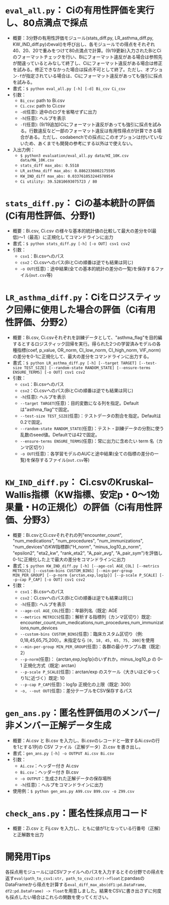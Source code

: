 # `eval_all.py`： Ciの有用性評価を実行し、80点満点で採点
- 概要：3分野の有用性評価モジュール(stats_diff.py, LR_asthma_diff.py, KW_IND_diff.py)のeval()を呼び出し、各モジュールでの得点をそれぞれ40、20、20で重みをつけて80点満点で計算。(9/19更新)入力されたBiとCiのフォーマットチェックを行い、Biにフォーマット違反がある場合は参照先が間違っているとみなして終了し、Ciにフォーマット違反がある場合は修正を試みる。修正できなかった場合は採点不可として終了。ただし、オプション`-f`が指定されている場合は、Ciにフォーマット違反があっても強引に採点を試みる。
- 書式：`$ python eval_all.py [-h] [-d] Bi_csv Ci_csv`
- 引数：
    - `Bi_csv`: path to Bi.csv
    - `Ci.csv`: path to Ci.csv
    - `-d`(任意): 途中のログを省略せずに出力
    - `-h`(任意): ヘルプを表示
    - `-f`(任意): (9/19追加)Ciにフォーマット違反があっても強引に採点を試みる。行数違反など一部のフォーマット違反は有用性得点が計算できる場合がある。ただし、codabenchでの採点にこのオプションは付いていないため、あくまでも開発の参考にする以外はで使えない。
- 入出力例：
    - `$ python3 evaluation/eval_all.py data/HI_10K.csv data/MA_10K.csv`
    - `stats_diff max_abs: 0.5518`
    - `LR_asthma_diff max_abs: 0.8862336002175595`
    - `KW_IND_diff max_abs: 0.033761053244578954`
    - `Ci utility: 39.52810693075723 / 80`
# `stats_diff.py`： Ciの基本統計の評価(Ci有用性評価、分野1)
- 概要：Bi.csv, Ci.csv の様々な基本的統計値の比較して最大の差分を0(最低)〜1（最高）に正規化してコマンドラインに出力
- 書式：`$ python stats_diff.py [-h] [-o OUT] csv1 csv2`
- 引数：
    - `csv1`：Bi.csvへのパス
    - `csv2`：Ci.csvへのパス(BiとCiの順番は逆でも結果は同じ)
    - `-o OUT`(任意)：途中結果(全ての基本的統計の差分の一覧)を保存するファイル(`out.csv`等)
# `LR_asthma_diff.py`：Ciをロジスティック回帰に使用した場合の評価（Ci有用性評価、分野2）
- 概要：Bi.csv, Ci.csvそれぞれを訓練データとして、"asthma_flag"を目的編するとするロジスティック回帰を実行。得られた2つの学習済みモデルの各種指標(coef, p_value, OR_norm, CI_low_norm, CI_high_norm, VIF_norm)の差分を0-1に正規化して、最大の差分をコマンドラインに出力する。
- 書式：`$ python LR_asthma_diff.py [-h] [--target TARGET] [--test-size TEST_SIZE]
                         [--random-state RANDOM_STATE]
                         [--ensure-terms ENSURE_TERMS] [-o OUT]
                         csv1 csv2`
- 引数：
    - `csv1`：Bi.csvへのパス
    - `csv2`：Ci.csvへのパス(BiとCiの順番は逆でも結果は同じ)
    - `-h`(任意): ヘルプを表示
    - `--target TARGET`(任意)：目的変数になる列を指定。Defaultは"asthma_flag"で固定。
    - `--test-size TEST_SIZE`(任意)：テストデータの割合を指定。Defaultは0.2で固定。
    - `--random-state RANDOM_STATE`(任意)：テスト・訓練データの分割に使う乱数のseed値。Defaultでは42で固定。
    - `--ensure-terms ENSURE_TERMS`(任意)：常に出力に含めたい term 名（カンマ区切り）
    - `-o OUT`(任意)：各学習モデルのAUCと途中結果(全ての指標の差分の一覧)を保存するファイル(`out.csv`等)

# `KW_IND_diff.py`： Ci.csvのKruskal–Wallis指標（KW指標、安定p・0～1効果量・Hの正規化）の評価（Ci有用性評価、分野3）
- 概要：Bi.csvとCi.csvそれぞれの列"encounter_count", "num_medications", "num_procedures", "num_immunizations", "num_devices"のKW指標群("H_norm", "minus_log10_p_norm", "epsilon2", "eta2_kw", "rank_eta2", "A_pair_avg", "A_pair_sym")を評価し0-1に正規化した上で最大の差分をコマンドラインに出力
- 書式：`$ python KW_IND_diff.py [-h] [--age-col AGE_COL] [--metrics METRICS]
                      [--custom-bins CUSTOM_BINS] [--min-per-group MIN_PER_GROUP]
                      [--p-norm {arctan,exp,log1p}] [--p-scale P_SCALE]
                      [--p-cap P_CAP] [-o OUT]
                      csv1 csv2`
- 引数：
    - `csv1`：Bi.csvへのパス
    - `csv2`：Ci.csvへのパス(BiとCiの順番は逆でも結果は同じ)
    - `-h`(任意): ヘルプを表示
    - `--age-col AGE_COL`(任意)：年齢列名（既定: AGE
    - `--metrics METRICS`(任意)：解析する指標列（カンマ区切り）既定: encounter_count,num_medications,num_procedures,num_immunizations,num_devices
    -  `--custom-bins CUSTOM_BINS`(任意)：臨床カスタム区切り（例: 0,18,45,65,75,200）。未指定なら `[0, 18, 45, 65, 75, 200]`を使用
    -  `--min-per-group MIN_PER_GROUP`(任意)：各群の最小サンプル数（既定: 2）
    -  `--p-norm`(任意)： {arctan,exp,log1p}のいずれか。minus_log10_p の 0–1 正規化方式（既定: arctan）
    -  `--p-scale P_SCALE`(任意)：arctan/exp のスケール（大きいほどゆっくり1に近づく）既定: 10
    -  `--p-cap P_CAP`(任意)：log1p 正規化の上限（既定: 300）
    -  `-o, --out OUT`(任意)：差分テーブルをCSV保存するパス

# `gen_ans.py`：匿名性評価用のメンバー/非メンバー正解データ生成
- 概要：Ai.csv と Bi.csv を入力し、Bi.csvのレコードと一致するAi.csvの行を1とする1列の CSV ファイル（正解データ）Zi.csv を書き出し。
- 書式：`gen_ans.py [-h] -o OUTPUT Ai.csv Bi.csv`
- 引数：
    - `Ai.csv`：ヘッダー付き Ai.csv
    - `Bi.csv`：ヘッダー付き Bi.csv
    - `-o OUTPUT`：生成された正解データの保存場所
    - `-h`(任意)：ヘルプをコマンドラインに出力
- 使用例：`$ python gen_ans.py A99.csv B99.csv -o Z99.csv`

# `check_ans.py`：匿名性採点用コード
- 概要：Zi.csv と Fij.csv を入力し、ともに値が1となっている行番号（正解）と正解数を出力 

# 開発用Tips
各採点用モジュールにはCSVファイルへのパスを入力するとその分野での得点を返す`eval(path_to_csv1:str, path_to_csv2:str)->float`とpandasのDataFrameから得点を計算する`eval_diff_max_abs(df1:pd.DataFrame, df2:pd.DataFrame) -> float`を用意しました。結果をCSVに書き出さずに何度も採点したい場合はこれらの関数を使ってください。
